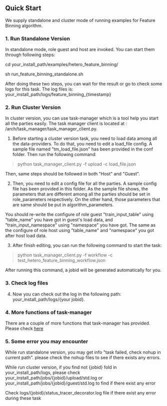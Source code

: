 ## Quick Start

We supply standalone and cluster mode of running examples for Feature Binning algorithm.

### 1. Run Standalone Version

In standalone mode, role guest and host are invoked. You can start them through following steps:

cd your_install_path/examples/hetero_feature_binning/

sh run_feature_binning_standalone.sh

After doing these two steps, you can wait for the result or go to check some logs for this task. The log files is: your_install_path/logs/feature_binning_{timestamp}


### 2. Run Cluster Version
In cluster version, you can use task-manager which is a tool help you start all the parties easily. The task manager client is located at : /arch/task_manager/task_manager_client.py.

1. Before starting a cluster version task, you need to load data among all the data-providers. To do that, you need to edit a load_file config. A sample file named "tm_load_file.json" has been provided in the conf folder. Then run the following command:

>  python task_manager_client.py -f upload -c load_file.json

Then, same steps should be followed in both "Host" and "Guest".

2. Then, you need to edit a config file for all the parties. A sample config file has been provided in this folder. As the sample file shows, the parameters that are different among all the parties should be set in role_parameters respectively. On the other hand, those parameters that are same should be put in algorithm_parameters.

You should re-write the configure of role guest "train_input_table" using "table_name" you have got in guest's load data, and "train_input_namespace" using "namespace" you have got. The same as the configure of role host using "table_name" and "namespace" you got after host load data.

3. After finish editing, you can run the following command to start the task:

> python task_manager_client.py -f workflow -c test_hetero_feature_binning_workflow.json

After running this command, a jobid will be generated automatically for you.


### 3. Check log files

4. Now you can check out the log in the following path: your_install_path/logs/{your jobid}.

### 4. More functions of task-manager

There are a couple of more functions that task-manager has provided. Please check [here](../task_manager_examples/README.md)

### 5. Some error you may encounter
While run standalone version, you may get info "task failed, check nohup in current path". please check the nohup files to see if there exists any errors.

While run cluster version, if you find not {jobid} fold in your_install_path/logs, please check your_install_path/jobs/{jobid}/upload/std.log or your_install_path/jobs/{jobid}/guest/std.log to find if there exist any error

Check logs/{jobid}/status_tracer_decorator.log file if there exist any error during these task
